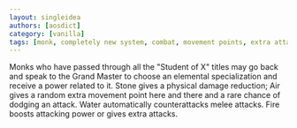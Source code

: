 ```yaml
---
layout: singleidea
authors: [aosdict]
category: [vanilla]
tags: [monk, completely new system, combat, movement points, extra attacks]
---
```

Monks who have passed through all the "Student of X" titles may go back and speak to the Grand Master to choose an elemental specialization and receive a power related to it. Stone gives a physical damage reduction; Air gives a random extra movement point here and there and a rare chance of dodging an attack. Water automatically counterattacks melee attacks. Fire boosts attacking power or gives extra attacks.
